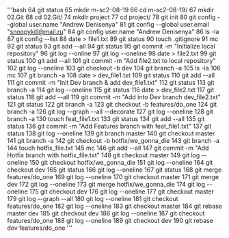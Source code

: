 '''bash
   64  git status
   65  mkdir m-sc2-08-19
   66  cd m-sc2-08-19/
   67  mkdir 02.Git
   68  cd 02.Git/
   74  mkdir project
   77  cd project/
   78  git init
   80  git config --global user.name "Andrew Denisenya"
   81  git config --global user.email "snoopykill@mail.ru"
   84  git config user.name "Andrew Denisenya"
   86  ls -la
   87  git config --list
   88  date > file1.txt
   89  git status
   90  touch .gitignore
   91  mc
   92  git status
   93  git add --all
   94  git status
   95  git commit -m "Initialize local repository"
   96  git log --online
   97  git log --oneline
   98  date > file2.txt
   99  git status
  100  git add --all
  101  git commit -m "Add file2.txt to local repository"
  102  git log --oneline
  103  git checkout -b dev
  104  git branch -a
  105  ls -la
  106  mc
  107  git branch -a
  108  date > dev_file1.txt
  109  git status
  110  git add --all
  111  git commit -m "Init Dev branch & add dev_file1.txt"
  112  git status
  113  git branch -a
  114  git log --oneline
  115  git status
  116  date > dev_file2.txt
  117  git status
  118  git add --all
  119  git commit -m "Add into Dev branch dev_file2.txt"
  121  git status
  122  git branch -a
  123  git checkout -b features/do_one
  124  git branch -a
  126  git log --graph --all --decorate
  127  git log --oneline
  128  git branch -a
  130  touch feat_file1.txt
  133  git status
  134  git add --all
  135  git status
  136  git commit -m "Add Features branch with feat_file1.txt"
  137  git status
  138  git log --oneline
  139  git branch master
  140  git checkout master
  141  git branch -a
  142  git checkout -b hotfix/we_gonna_die
  143  git branch -a
  144  touch hotfix_file.txt
  145  mc
  146  git add --all
  147  git commit -m "Add Hotfix branch with hotfix_file.txt"
  148  git checkout master
  149  git log --oneline
  150  git checkout hotfix/we_gonna_die
  151  git log --oneline
  164  git checkout dev
  165  git status
  166  git log --oneline
  167  git status
  168  git merge features/do_one
  169  git log --oneline
  170  git checkout master
  171  git merge dev
  172  git log --oneline
  173  git merge hotfix/we_gonna_die
  174  git log --oneline
  175  git checkout dev
  176  git log --oneline
  177  git checkout master
  179  git log --graph --all
  180  git log --oneline
  181  git checkout features/do_one
  182  git log --oneline
  183  git checkout master
  184  git rebase master dev
  185  git checkout dev
  186  git log --oneline
  187  git checkout features/do_one
  188  git log --oneline
  189  git checkout dev
  190  git rebase dev features/do_one
'''
